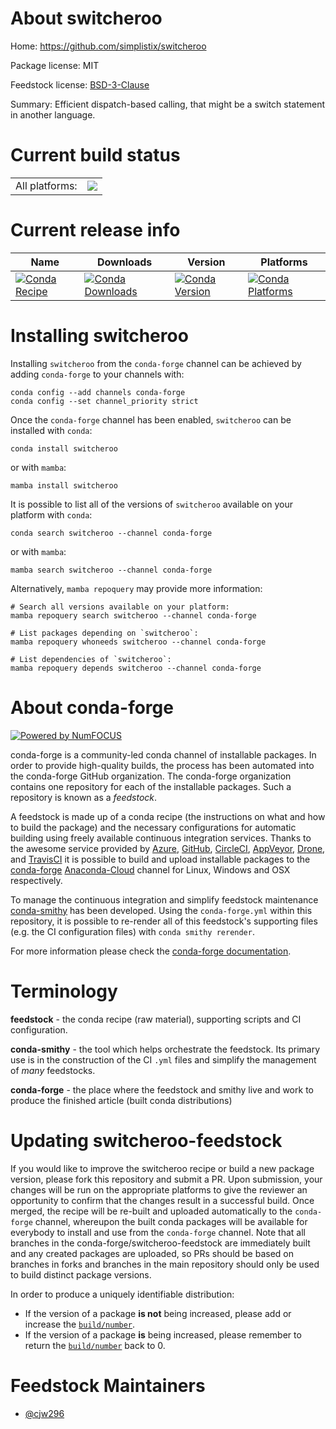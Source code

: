 About switcheroo
================

Home: https://github.com/simplistix/switcheroo

Package license: MIT

Feedstock license: [BSD-3-Clause](https://github.com/conda-forge/switcheroo-feedstock/blob/main/LICENSE.txt)

Summary: Efficient dispatch-based calling, that might be a switch statement in another language.

Current build status
====================


<table><tr><td>All platforms:</td>
    <td>
      <a href="https://dev.azure.com/conda-forge/feedstock-builds/_build/latest?definitionId=17411&branchName=main">
        <img src="https://dev.azure.com/conda-forge/feedstock-builds/_apis/build/status/switcheroo-feedstock?branchName=main">
      </a>
    </td>
  </tr>
</table>

Current release info
====================

| Name | Downloads | Version | Platforms |
| --- | --- | --- | --- |
| [![Conda Recipe](https://img.shields.io/badge/recipe-switcheroo-green.svg)](https://anaconda.org/conda-forge/switcheroo) | [![Conda Downloads](https://img.shields.io/conda/dn/conda-forge/switcheroo.svg)](https://anaconda.org/conda-forge/switcheroo) | [![Conda Version](https://img.shields.io/conda/vn/conda-forge/switcheroo.svg)](https://anaconda.org/conda-forge/switcheroo) | [![Conda Platforms](https://img.shields.io/conda/pn/conda-forge/switcheroo.svg)](https://anaconda.org/conda-forge/switcheroo) |

Installing switcheroo
=====================

Installing `switcheroo` from the `conda-forge` channel can be achieved by adding `conda-forge` to your channels with:

```
conda config --add channels conda-forge
conda config --set channel_priority strict
```

Once the `conda-forge` channel has been enabled, `switcheroo` can be installed with `conda`:

```
conda install switcheroo
```

or with `mamba`:

```
mamba install switcheroo
```

It is possible to list all of the versions of `switcheroo` available on your platform with `conda`:

```
conda search switcheroo --channel conda-forge
```

or with `mamba`:

```
mamba search switcheroo --channel conda-forge
```

Alternatively, `mamba repoquery` may provide more information:

```
# Search all versions available on your platform:
mamba repoquery search switcheroo --channel conda-forge

# List packages depending on `switcheroo`:
mamba repoquery whoneeds switcheroo --channel conda-forge

# List dependencies of `switcheroo`:
mamba repoquery depends switcheroo --channel conda-forge
```


About conda-forge
=================

[![Powered by
NumFOCUS](https://img.shields.io/badge/powered%20by-NumFOCUS-orange.svg?style=flat&colorA=E1523D&colorB=007D8A)](https://numfocus.org)

conda-forge is a community-led conda channel of installable packages.
In order to provide high-quality builds, the process has been automated into the
conda-forge GitHub organization. The conda-forge organization contains one repository
for each of the installable packages. Such a repository is known as a *feedstock*.

A feedstock is made up of a conda recipe (the instructions on what and how to build
the package) and the necessary configurations for automatic building using freely
available continuous integration services. Thanks to the awesome service provided by
[Azure](https://azure.microsoft.com/en-us/services/devops/), [GitHub](https://github.com/),
[CircleCI](https://circleci.com/), [AppVeyor](https://www.appveyor.com/),
[Drone](https://cloud.drone.io/welcome), and [TravisCI](https://travis-ci.com/)
it is possible to build and upload installable packages to the
[conda-forge](https://anaconda.org/conda-forge) [Anaconda-Cloud](https://anaconda.org/)
channel for Linux, Windows and OSX respectively.

To manage the continuous integration and simplify feedstock maintenance
[conda-smithy](https://github.com/conda-forge/conda-smithy) has been developed.
Using the ``conda-forge.yml`` within this repository, it is possible to re-render all of
this feedstock's supporting files (e.g. the CI configuration files) with ``conda smithy rerender``.

For more information please check the [conda-forge documentation](https://conda-forge.org/docs/).

Terminology
===========

**feedstock** - the conda recipe (raw material), supporting scripts and CI configuration.

**conda-smithy** - the tool which helps orchestrate the feedstock.
                   Its primary use is in the construction of the CI ``.yml`` files
                   and simplify the management of *many* feedstocks.

**conda-forge** - the place where the feedstock and smithy live and work to
                  produce the finished article (built conda distributions)


Updating switcheroo-feedstock
=============================

If you would like to improve the switcheroo recipe or build a new
package version, please fork this repository and submit a PR. Upon submission,
your changes will be run on the appropriate platforms to give the reviewer an
opportunity to confirm that the changes result in a successful build. Once
merged, the recipe will be re-built and uploaded automatically to the
`conda-forge` channel, whereupon the built conda packages will be available for
everybody to install and use from the `conda-forge` channel.
Note that all branches in the conda-forge/switcheroo-feedstock are
immediately built and any created packages are uploaded, so PRs should be based
on branches in forks and branches in the main repository should only be used to
build distinct package versions.

In order to produce a uniquely identifiable distribution:
 * If the version of a package **is not** being increased, please add or increase
   the [``build/number``](https://docs.conda.io/projects/conda-build/en/latest/resources/define-metadata.html#build-number-and-string).
 * If the version of a package **is** being increased, please remember to return
   the [``build/number``](https://docs.conda.io/projects/conda-build/en/latest/resources/define-metadata.html#build-number-and-string)
   back to 0.

Feedstock Maintainers
=====================

* [@cjw296](https://github.com/cjw296/)


